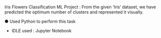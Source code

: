 Iris Flowers Classification ML Project :
From the given ‘Iris’ dataset, we have predicted the optimum number of clusters and represented it visually.

● Used Python to perform this task
- IDLE used : Jupyter Notebook
